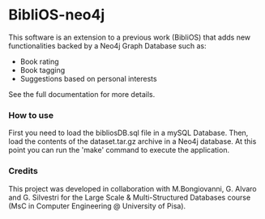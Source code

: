# BibliOS-neo4j

This software is an extension to a previous work (BibliOS) that adds new functionalities backed by a Neo4j Graph Database such as:
* Book rating
* Book tagging
* Suggestions based on personal interests

See the full documentation for more details.

### How to use ###
First you need to load the bibliosDB.sql file in a mySQL Database. Then, load the contents of the dataset.tar.gz archive in a Neo4j database. At this point you can run the 'make' command to execute the application.

### Credits ###
This project was developed in collaboration with M.Bongiovanni, G. Alvaro and G. Silvestri for the Large Scale & Multi-Structured Databases course (MsC in Computer Engineering @ University of Pisa).
